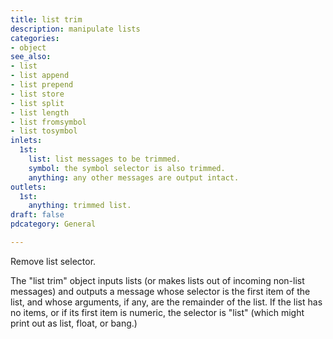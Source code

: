 ```yaml
---
title: list trim
description: manipulate lists
categories:
- object
see_also:
- list
- list append
- list prepend
- list store
- list split
- list length
- list fromsymbol
- list tosymbol
inlets:
  1st: 
    list: list messages to be trimmed.
    symbol: the symbol selector is also trimmed.
    anything: any other messages are output intact.
outlets:
  1st:
    anything: trimmed list.
draft: false
pdcategory: General

---
```

Remove list selector.

The "list trim" object inputs lists (or makes lists out of incoming non-list messages) and outputs a message whose selector is the first item of the list, and whose arguments, if any, are the remainder of the list. If the list has no items, or if its first item is numeric, the selector is "list" (which might print out as list, float, or bang.)

